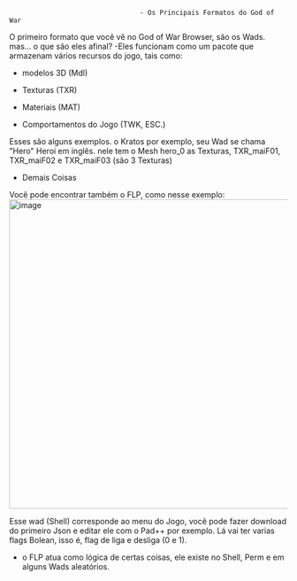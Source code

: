                                      - Os Principais Formatos do God of War

O primeiro formato que você vê no God of War Browser, são os Wads. mas... o que são eles afinal?
-Eles funcionam como um pacote que armazenam vários recursos do jogo, tais como:

- modelos 3D (Mdl)

- Texturas   (TXR)

- Materiais  (MAT)

- Comportamentos do Jogo (TWK, ESC.)

Esses são alguns exemplos. o Kratos por exemplo, seu Wad se chama "Hero" Heroi em inglês. nele tem o Mesh hero_0
as Texturas, TXR_maiF01, TXR_maiF02 e TXR_maiF03 (são 3 Texturas)

- Demais Coisas

Você pode encontrar também o FLP, como nesse exemplo: <img width="1366" height="559" alt="image" src="https://github.com/user-attachments/assets/640f8b90-bfe8-4104-97fe-24ba90571507" />

Esse wad (Shell) corresponde ao menu do Jogo, você pode fazer download do primeiro Json e editar ele com o Pad++ por exemplo.
Lá vai ter varias flags Bolean, isso é, flag de liga e desliga (0 e 1).

- o FLP atua como lógica de certas coisas, ele existe no Shell, Perm e em alguns Wads aleatórios.
